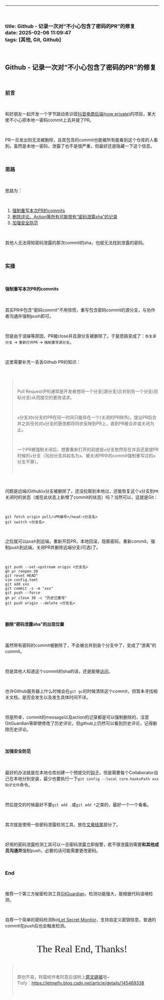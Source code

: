 <hr /> <br><h3><a id="title_Github__PR%0Adate_20250206_110947%0Atags__Git_Github_2"></a>title: Github - 记录一次对“不小心包含了密码的PR”的修复<br /> date: 2025-02-06 11:09:47<br /> tags: [其他, Git, Github]</h3> <br><h2><a id="Github__PR_7"></a>Github - 记录一次对“不小心包含了密码的PR”的修复</h2> <br><h3><a id="_9"></a>前言</h3> <br><p>和好朋友一起开发一个字节跳动青训营<a href="https://github.com/LetMeFly666/douyinec">抖音电商后端(now private)</a>的项目，某大佬不小心把本地一密码commit上去并提了PR。</p> <br><p>PR一旦发出则无法被删除，且其包含的commit也能被所有能看到这个仓库的人看到。虽然是本地一密码，泄露了也不是很严重，但最好还是隐藏一下这个信息。</p> <br><h3><a id="_16"></a>思路</h3> <br><p>思路为：</p> <br><ol><li><a href="#%E5%BC%BA%E5%88%B6%E9%87%8D%E5%86%99%E6%9C%AC%E6%AC%A1pr%E7%9A%84commits" rel="nofollow">强制重写本次PR的commits</a></li><li><a href="#%E5%88%A0%E9%99%A4%E5%AF%86%E7%A0%81%E6%B3%84%E9%9C%B2sha%E7%9A%84%E5%87%BA%E7%8E%B0%E4%BD%8D%E7%BD%AE" rel="nofollow">删除评论、Action等所有可能带有“密码泄露sha”的记录</a></li><li><a href="#%E5%8A%A0%E5%BC%BA%E5%AE%89%E5%85%A8%E9%98%B2%E8%8C%83" rel="nofollow">加强安全防范</a></li></ol> <br><p>其他人无法得知密码泄露的那次commit的sha，也就无法找到泄露的密码。</p> <br><h3><a id="_26"></a>实操</h3> <br><h4><a id="PRcommits_28"></a>强制重写本次PR的commits</h4> <br><p>其实PR中包含“密码commit”不用惊慌，重写包含密码commit的源分支，与协作者沟通并强制push即可。</p> <br><p>但是由于误操等原因，PR被close并且源分支被删除了。于是思路变成了：<code>恢复源分支</code> -> <code>重新打开PR</code> -> <code>强制重写源分支</code>。</p> <br><p>这里需要补充一丢丢Github PR的知识：</p> <br><blockquote> <br> <p>Pull Request(PR)通常是开发者想将一个分支(源分支)合并到另一个分支(目标分支)从而提交的更改请求。</p> <br> <p><code>a</code>分支对<code>b</code>分支的PR在同一时间只能存在一个(关闭的PR除外)，提出PR后合并之前任何对<code>a</code>分支的更改都将同步反映到PR上，直到PR被合并或关闭为止。</p> <br> <p>一个PR被强制关闭后，想要重新打开的前提是<code>a</code>分支依然存在并且还是提PR时候的<code>a</code>分支（另创分支并起名为<code>a</code>、被关闭PR中的commit强制重写过的<code>a</code>分支不算）。</p> <br></blockquote> <br><p>问题是远端(Github)<code>a</code>分支被删除了，还没拉取到本地过，还能恢复这个<code>a</code>分支到<code>PR</code>关闭时的状态（或在此状态上新增了commit的状态）吗？当然可以，这就是Git：</p> <br><pre><code class="prism language-bash"><span class="token function">git</span> fetch origin pull/<span class="token operator"><</span>PR编号<span class="token operator">></span>/head:<span class="token operator"><</span>分支名<span class="token operator">></span><br><span class="token function">git</span> switch <span class="token operator"><</span>分支名<span class="token operator">></span><br></code></pre> <br><p>之后就可以push到远端，重新开启PR，本地回滚，隐匿密码，重新commit，强制push到远端，关闭PR并删除远端分支(可选)了。</p> <br><pre><code class="prism language-bash"><span class="token function">git</span> push --set-upstream origin <span class="token operator"><</span>分支名<span class="token operator">></span><br>gh <span class="token function">pr</span> reopen <span class="token number">30</span><br><span class="token function">git</span> reset HEAD^<br><span class="token function">vim</span> config.toml<br><span class="token function">git</span> <span class="token function">add</span> xxx<br><span class="token function">git</span> commit <span class="token parameter variable">-s</span> <span class="token parameter variable">-m</span> <span class="token string">"xxx"</span><br><span class="token function">git</span> push <span class="token parameter variable">--force</span><br>gh <span class="token function">pr</span> close <span class="token number">30</span> <span class="token parameter variable">-c</span> <span class="token string">"历史已重写"</span><br><span class="token function">git</span> push origin <span class="token parameter variable">--delete</span> <span class="token operator"><</span>分支名<span class="token operator">></span><br></code></pre> <br><h4><a id="sha_63"></a>删除“密码泄露sha”的出现位置</h4> <br><p>虽然带有密码的commit被删除了，不会被合并到各个分支中了，变成了“游离”的commit。</p> <br><p>但是其他人知道这个commit的sha的话，还是能够<a href="https://github.com/LetMeFly666/douyinec/commit/xxxxxx_commitHash_sha">访问</a>。</p> <br><p>也许Github服务器上什么时候会在<code>git gc</code>的时候清除这个commit，但暂未寻找相关文档，是否会发生以及发生具体时间不详。</p> <br><p>但是所幸，commit的message以及action的记录都是可以强制删除的，注意GitGuardian等即使修改了历史评论，但github上仍然可以看到历史评论，记得删除历史评论。</p> <br><h4><a id="_73"></a>加强安全防范</h4> <br><p>最好的办法就是在本地仓库创建一个预提交的<a href="https://github.com/pre-commit/pre-commit">钩子</a>，但是需要每个Collaborator自己在本地分别安装，最少也要执行一下<code>git config --local core.hooksPath xxx钩子文件</code>命令。</p> <br><p>然后提交的时候最好不要<code>git add .</code>或<code>git add *</code>之类的，最好一个一个看看。</p> <br><p>其次就是使用一些密码泄露检测工具，放在<a href="#end" rel="nofollow">文章结尾</a>部分了。</p> <br><p>好用的密码泄露检测工具可以一旦密码泄露立即报警，若不慎泄露则需要<strong>和其他成员沟通并</strong>强制push，必要的话可能需要更改密码。</p> <br><h3><a id="End_83"></a>End</h3> <br><p>推荐一个第三方秘密检测工具<a href="https://github.com/apps/gitguardian">GitGuardian</a>，检测功能强大，能根据代码语境检测。</p> <br><p>自荐一个简单的密码检测Bot<a href="https://github.com/marketplace/actions/let-secret-monitor">Let Secret Monitor</a>，支持自定义密钥信息，普通的commit在push后也会触发检测。</p> <br><center> <br> <font size="6px" face="Ink Free">The Real End, Thanks!</font> <br></center> <br><blockquote> <br> <p>原创不易，转载经作者同意后请附上<a href="https://blog.letmefly.xyz/2025/02/06/Other-Github-PrCredentialLeakFix/" rel="nofollow">原文链接</a>哦~<br /> Tisfy：<a href="https://letmefly.blog.csdn.net/article/details/145469338" rel="nofollow">https://letmefly.blog.csdn.net/article/details/145469338</a></p> <br></blockquote>